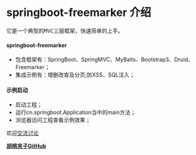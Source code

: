 # springboot-freemarker 介绍 #

<pre>它是一个典型的MVC三层框架，快速简单的上手。</pre>

#### springboot-freemarker

+ 包含框架有：SpringBoot、SpringMVC、MyBaits、Bootstrap3、Druid、Freemarker；
+ 集成示例有：增删改查及分页;防XSS、SQL注入；

#### 示例启动
  
+ 启动工程；
+ 运行cn.springboot.Application当中的main方法；
+ 浏览器访问工程查看示例效果；

欢迎[交流讨论](http://git.oschina.net/wangxinforme/springboot-freemarker/issues)

<b>[胡桃夹子GitHub](http://git.oschina.net/wangxinforme "Vincent Git@OSC主页")</b>

